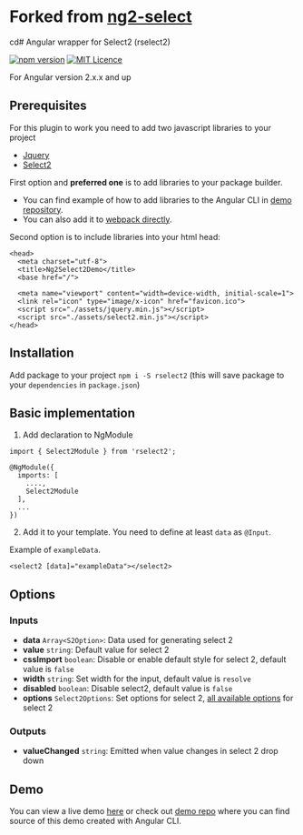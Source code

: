 # Forked from [ng2-select](https://github.com/NejcZdovc/ng2-select2)

cd# Angular wrapper for Select2 (rselect2)

[![npm version](https://badge.fury.io/js/rselect2.svg)](https://badge.fury.io/js/rselect2) [![MIT Licence](https://badges.frapsoft.com/os/mit/mit.svg?v=103)](https://opensource.org/licenses/mit-license.php)

For Angular version 2.x.x and up


## Prerequisites

For this plugin to work you need to add two javascript libraries to your project
- [Jquery](https://jquery.com/download/)
- [Select2](https://select2.github.io/)

First option and **preferred one** is to add libraries to your package builder.
- You can find example of how to add libraries to the Angular CLI in [demo repository](https://github.com/gunboxer/rselect2-demo/blob/master/angular-cli.json#L24-L25). 
- You can also add it to [webpack directly](https://stackoverflow.com/questions/28969861/managing-jquery-plugin-dependency-in-webpack#answer-2898947). 

Second option is to include libraries into your html head:

```
<head>
  <meta charset="utf-8">
  <title>Ng2Select2Demo</title>
  <base href="/">

  <meta name="viewport" content="width=device-width, initial-scale=1">
  <link rel="icon" type="image/x-icon" href="favicon.ico">
  <script src="./assets/jquery.min.js"></script>		
  <script src="./assets/select2.min.js"></script>
</head>
```

## Installation

Add package to your project `npm i -S rselect2` (this will save package to your `dependencies` in `package.json`)


## Basic implementation

1) Add declaration to NgModule
```
import { Select2Module } from 'rselect2';

@NgModule({
  imports: [
    ....,
    Select2Module
  ],
  ...
})
```

2) Add it to your template. You need to define at least `data` as `@Input`.

Example of `exampleData`.

```
<select2 [data]="exampleData"></select2>
```


## Options

### Inputs
* **data** `Array<S2Option>`: Data used for generating select 2
* **value** `string`: Default value for select 2
* **cssImport** `boolean`: Disable or enable default style for select 2, default value is `false`
* **width** `string`: Set width for the input, default value is `resolve`
* **disabled** `boolean`: Disable select2, default value is `false`
* **options** `Select2Options`: Set options for select 2, [all available options](https://github.com/DefinitelyTyped/DefinitelyTyped/blob/4869992bc079b88280b9ff91213528904109e8ae/select2/index.d.ts#L40) for select 2

### Outputs
* **valueChanged** `string`: Emitted when value changes in select 2 drop down 


## Demo

You can view a live demo [here](https://nejczdovc.github.io/ng2-select2-demo) or check out [demo repo](https://github.com/NejcZdovc/ng2-select2-demo/) where you can find source of this demo created with Angular CLI.
